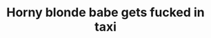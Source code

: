 ---
layout: post
title: Horny blonde babe gets fucked in taxi
duration: '10:48'
view: 211
rate: 2
video: 'https://flashservice.xvideos.com/embedframe/26619301'
category:
 - rough
 - curvy
 - busty
 - blonde
 - outdoor
 - stunning
 - gorgeous
tags: 
 - sucked
 - fucked
priority: 0.9
changefreq: daily
---